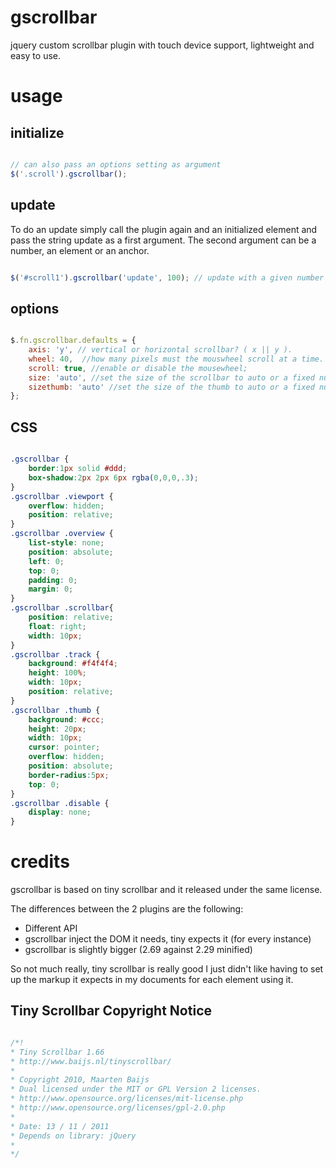 
# gscrollbar

jquery custom scrollbar plugin with touch device support, lightweight and easy to use.

# usage

## initialize

```javascript

// can also pass an options setting as argument
$('.scroll').gscrollbar();

```
## update

To do an update simply call the plugin again and an initialized element and pass the string  update as a first argument.
The second argument can be a number, an element or an anchor.

```javascript

$('#scroll1').gscrollbar('update', 100); // update with a given number

```

## options

```javascript

$.fn.gscrollbar.defaults = {
    axis: 'y', // vertical or horizontal scrollbar? ( x || y ).
    wheel: 40,  //how many pixels must the mouswheel scroll at a time.
    scroll: true, //enable or disable the mousewheel;
    size: 'auto', //set the size of the scrollbar to auto or a fixed number.
    sizethumb: 'auto' //set the size of the thumb to auto or a fixed number.
};

```

## CSS


```css

.gscrollbar {
    border:1px solid #ddd;
    box-shadow:2px 2px 6px rgba(0,0,0,.3);
}
.gscrollbar .viewport { 
    overflow: hidden; 
    position: relative; 
}
.gscrollbar .overview {
    list-style: none; 
    position: absolute; 
    left: 0; 
    top: 0; 
    padding: 0; 
    margin: 0; 
}
.gscrollbar .scrollbar{
    position: relative; 
    float: right; 
    width: 10px;
}
.gscrollbar .track {
    background: #f4f4f4;
    height: 100%;
    width: 10px;
    position: relative;
}
.gscrollbar .thumb {
    background: #ccc;  
    height: 20px; 
    width: 10px; 
    cursor: pointer; 
    overflow: hidden; 
    position: absolute;
    border-radius:5px;
    top: 0;
}
.gscrollbar .disable { 
    display: none; 
}

```

# credits

gscrollbar is based on tiny scrollbar and it released under the same license.

The differences between the 2 plugins  are the following:

* Different API
* gscrollbar inject the DOM it needs, tiny expects it (for every instance)
* gscrollbar is slightly bigger (2.69 against 2.29 minified)

So not much really, tiny scrollbar is really good I just didn't like having to set up the markup it expects in my documents for each element using it.

## Tiny Scrollbar Copyright Notice

```javascript

/*!
* Tiny Scrollbar 1.66
* http://www.baijs.nl/tinyscrollbar/
*
* Copyright 2010, Maarten Baijs
* Dual licensed under the MIT or GPL Version 2 licenses.
* http://www.opensource.org/licenses/mit-license.php
* http://www.opensource.org/licenses/gpl-2.0.php
*
* Date: 13 / 11 / 2011
* Depends on library: jQuery
* 
*/

```
